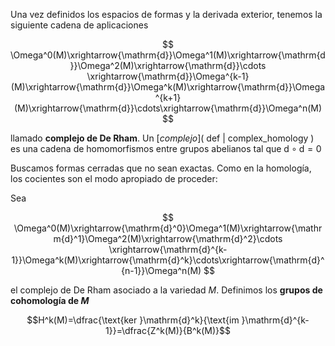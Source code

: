 Una vez definidos los espacios de formas y la derivada exterior, tenemos la siguiente cadena de aplicaciones

$$
\Omega^0(M)\xrightarrow{\mathrm{d}}\Omega^1(M)\xrightarrow{\mathrm{d}}\Omega^2(M)\xrightarrow{\mathrm{d}}\cdots \xrightarrow{\mathrm{d}}\Omega^{k-1}(M)\xrightarrow{\mathrm{d}}\Omega^k(M)\xrightarrow{\mathrm{d}}\Omega^{k+1}(M)\xrightarrow{\mathrm{d}}\cdots\xrightarrow{\mathrm{d}}\Omega^n(M)
$$

llamado **complejo de De Rham**. Un [_complejo_]( def | complex_homology ) es una cadena de homomorfismos entre grupos abelianos tal que $\mathrm{d}\circ\mathrm{d}=0$

Buscamos formas cerradas que no sean exactas. Como en la homología, los cocientes son el modo apropiado de proceder:

Sea 

$$
\Omega^0(M)\xrightarrow{\mathrm{d}^0}\Omega^1(M)\xrightarrow{\mathrm{d}^1}\Omega^2(M)\xrightarrow{\mathrm{d}^2}\cdots \xrightarrow{\mathrm{d}^{k-1}}\Omega^k(M)\xrightarrow{\mathrm{d}^k}\cdots\xrightarrow{\mathrm{d}^{n-1}}\Omega^n(M)
$$

el complejo de De Rham asociado a la variedad $M$. Definimos los **grupos de cohomología de $M$**

$$H^k(M)=\dfrac{\text{ker }\mathrm{d}^k}{\text{im }\mathrm{d}^{k-1}}=\dfrac{Z^k(M)}{B^k(M)}$$